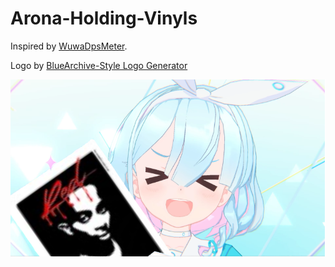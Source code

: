 # Arona-Holding-Vinyls
Inspired by [WuwaDpsMeter](https://github.com/MorphTheMoth/WuwaDpsMeter).

Logo by [BlueArchive-Style Logo Generator](https://lab.nulla.top/ba-logo)

![Example](example.PNG)